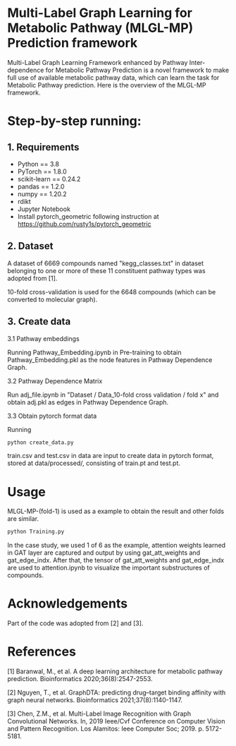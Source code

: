 # Multi-Label Graph Learning for Metabolic Pathway (MLGL-MP) Prediction framework
Multi-Label Graph Learning
Framework enhanced by Pathway Inter-dependence for Metabolic Pathway Prediction is a novel framework to make full use of available metabolic pathway data, which can learn the task for Metabolic Pathway prediction. Here is the overview of the MLGL-MP framework.


# Step-by-step running:

## 1. Requirements
+ Python == 3.8
+ PyTorch == 1.8.0
+ scikit-learn == 0.24.2
+ pandas == 1.2.0
+ numpy == 1.20.2
+ rdikt 
+ Jupyter Notebook
+ Install pytorch_geometric following instruction at https://github.com/rusty1s/pytorch_geometric

## 2. Dataset
A dataset of 6669 compounds named "kegg_classes.txt" in dataset belonging to one or more of these 11 constituent pathway types was adopted from [1].

10-fold cross-validation is used for the 6648 compounds (which can be converted to molecular graph).

## 3. Create data 
3.1 Pathway embeddings

Running Pathway_Embedding.ipynb in Pre-training to obtain Pathway_Embedding.pkl as the node features in Pathway Dependence Graph.

3.2 Pathway Dependence Matrix 

Run adj_file.ipynb in "Dataset / Data_10-fold cross validation / fold x" and obtain adj.pkl as edges in Pathway Dependence Graph.

3.3 Obtain pytorch format data

Running
```sh
python create_data.py
```
train.csv and test.csv in data are input to create data in pytorch format,
stored at data/processed/, consisting of train.pt and test.pt.
# Usage
MLGL-MP-(fold-1) is used as a example to obtain the result and other folds are similar.
```sh
python Training.py
```
In the case study, we used 1 of 6 as the example, attention weights learned in GAT layer are captured and output by using gat_att_weights and gat_edge_indx. After that, the tensor of gat_att_weights and gat_edge_indx are used to attention.ipynb to visualize the important substructures of compounds.

# Acknowledgements
Part of the code was adopted from [2] and [3].
# References
[1] Baranwal, M., et al. A deep learning architecture for metabolic pathway prediction. Bioinformatics 2020;36(8):2547-2553.

[2] Nguyen, T., et al. GraphDTA: predicting drug–target binding affinity with graph neural networks. Bioinformatics 2021;37(8):1140-1147.

[3] Chen, Z.M., et al. Multi-Label Image Recognition with Graph Convolutional Networks. In, 2019 Ieee/Cvf Conference on Computer Vision and Pattern Recognition. Los Alamitos: Ieee Computer Soc; 2019. p. 5172-5181.
